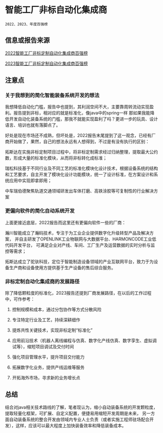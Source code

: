 # 智能工厂非标自动化集成商

    2022、2023、年度百强榜

## 信息或报告来源

[2022智能工厂非标定制自动化集成商百强榜](https://www.199it.com/archives/1538723.html)

[2023智能工厂非标定制自动化集成商百强榜](https://mp.weixin.qq.com/s/xC2RO2pvwrdIAy1bAMnYuw)

## 注意点

### 关于我想到的简化智能装备系统开发的想法

我想降低自动化门槛，报告中也提到，其利润空间不大，主要靠周转流动实现盈利。报告提到非标，相对应的就是标准化，像java中的spring一样
那如果我能降低开发自动化装备系统的门槛，那我不就能实现盈利了吗？更进一步的玩具、设计语言、培训也就有落脚点了。

好处是现在市场还不成熟，但坏处是，2022报告末尾提到了这一观念，已经有厂商开始做了，果然，自己的想法永远有人想得到，不过是有没有执行的区别：

拓斯达在实施非标定制项目过程中，将非标定制需求经过归纳整理，提取最大公约数，形成大量的标准化模块，从而将非标转化成标准；

瑞松科技基于不同行业及不同工艺的标准化模块化设计技术，根据设备系统的结构和工艺要求，自主开发了模块化设计功能模块，统一了设计标准，在方案设计和系统应用中实现即拿即用；

中车瑞伯德聚焦轨道交通领域研发出车体打磨、高铁涂胶等可复制性的行业解决方案

### 更偏向软件的简化自动系统开发

上面更接近底层，2022报告而这里还有更偏向软件一些的厂商：

瀚川智能成立了瀚码技术，专注于为工业企业提供数字化升级转型产品及解决方案，
并自主研发了OPENLINK工业物联网与大数据平台、HARMONCODE工业低代码开发平台，
可满足企业对产线、车间、工厂生产及运营数据的实时分析与监控等需求；

拓斯达成立了驼驮科技，定位于智能制造设备领域的产业互联网平台，致力于为设备生产商和设备使用方提供基于生产设备的售后综合服务。

### 非标定制自动化集成商的发展路径

除了降低颗粒度的标准化，2023报告还提到厂商发展路径，在以后的工作过程中，可作参考：

1. 控制规模和成本，通过分包协作等方式分散风险

2. 专注特定行业及工艺，持续深耕细作

3. 提炼共性关键技术，实现非标定制“标准化”

4. 应用前沿技术（机器人离线编程与仿真、数字化产线仿真、数字孪生、虚拟调试等），缩短项目调试及交付时间

5. 强化项目管理水平，提升项目交付能力

6. 拓展数字化业务，提供产线运维等服务

7. 开拓海外市场，寻求新的业务增长点

## 总结

结合对java相关技术路线的了解，笔者现认为，缩小自动装备系统的开发颗粒度，提取轻量化框架，可扩展、自定义配置，便捷易用缩短开发周期是未来，
另一方面自动装备系统的整合开发由领域内专业人士负责（或者实施工程师驻场配合开发），这样，应该可以最大程度上加快装备效率和降低装备成本。
